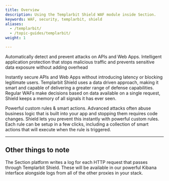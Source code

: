 ```yaml
---
title: Overview
description: Using the Templarbit Shield WAF module inside Section.
keywords: WAF, security, templarbit, shield
aliases:
  - /templarbit/
  - /topic-guides/templarbit/
weight: 1

---
```


Automatically detect and prevent attacks on APIs and Web Apps.
Intelligent application protection that stops malicious traffic and prevents sensitive data exposure without adding overhead

Instantly secure APIs and Web Apps without introducing latency or blocking legitimate users. Templarbit Shield uses a data driven approach, making it smart and capable of delivering a greater range of defense capabilities. Regular WAFs make decisions based on data available on a single request, Shield keeps a memory of all signals it has ever seen.

Powerful custom rules & smart actions.
Advanced attacks often abuse business logic that is built into your app and stopping them requires code changes. Shield lets you prevent this instantly with powerful custom rules. Each rule can be setup in a few clicks, including a collection of smart actions that will execute when the rule is triggered.

---

## Other things to note
The Section platform writes a log for each HTTP request that passes through Templarbit Shield. These will be available in our powerful Kibana interface alongside logs from all of the other proxies in your stack.
